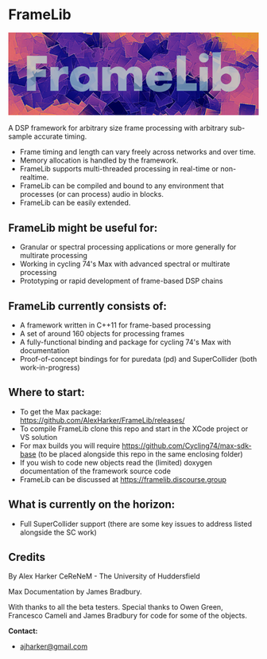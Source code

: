 FrameLib
========

![FrameLib Logo](logo.png)

A DSP framework for arbitrary size frame processing with arbitrary sub-sample accurate timing.
* Frame timing and length can vary freely across networks and over time.
* Memory allocation is handled by the framework.
* FrameLib supports multi-threaded processing in real-time or non-realtime.
* FrameLib can be compiled and bound to any environment that processes (or can process) audio in blocks.
* FrameLib can be easily extended.

FrameLib might be useful for:
---------------------------------
- Granular or spectral processing applications or more generally for multirate processing
- Working in cycling 74's Max with advanced spectral or multirate processing
- Prototyping or rapid development of frame-based DSP chains

FrameLib currently consists of:
---------------------------------
- A framework written in C++11 for frame-based processing
- A set of around 160 objects for processing frames
- A fully-functional binding and package for cycling 74's Max with documentation
- Proof-of-concept bindings for for puredata (pd) and SuperCollider (both work-in-progress)

Where to start:
---------------------------------
- To get the Max package: https://github.com/AlexHarker/FrameLib/releases/
- To compile FrameLib clone this repo and start in the XCode project or VS solution
- For max builds you will require https://github.com/Cycling74/max-sdk-base (to be placed alongside this repo in the same enclosing folder)
- If you wish to code new objects read the (limited) doxygen documentation of the framework source code
- FrameLib can be discussed at https://framelib.discourse.group

What is currently on the horizon:
---------------------------------
- Full SuperCollider support (there are some key issues to address listed alongside the SC work)

Credits
---------------------------------
By Alex Harker
CeReNeM - The University of Huddersfield

Max Documentation by James Bradbury.

With thanks to all the beta testers.
Special thanks to Owen Green, Francesco Cameli and James Bradbury for code for some of the objects.

**Contact:**

* ajharker@gmail.com
